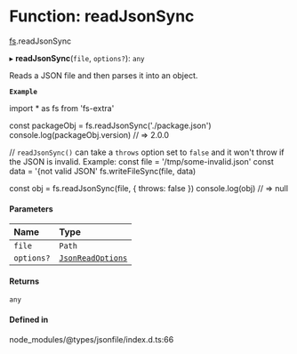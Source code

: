 # Function: readJsonSync

[fs](../modules/fs.md).readJsonSync

▸ **readJsonSync**(`file`, `options?`): `any`

Reads a JSON file and then parses it into an object.

**`Example`**

import * as fs from 'fs-extra'

const packageObj = fs.readJsonSync('./package.json')
console.log(packageObj.version) // => 2.0.0

// `readJsonSync()` can take a `throws` option set to `false` and it won't throw if the JSON is invalid. Example:
const file = '/tmp/some-invalid.json'
const data = '{not valid JSON'
fs.writeFileSync(file, data)

const obj = fs.readJsonSync(file, { throws: false })
console.log(obj) // => null

#### Parameters

| Name | Type |
| :------ | :------ |
| `file` | `Path` |
| `options?` | [`JsonReadOptions`](../types/fs.JsonReadOptions.md) |

#### Returns

`any`

#### Defined in

node_modules/@types/jsonfile/index.d.ts:66

